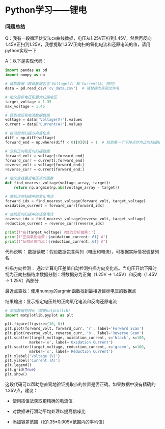 # Python学习——锂电
### 问题总结
Q：我有一段循环伏安法cv曲线数据，电压从1.25V正扫到1.45V，然后再反向1.45V正扫到1.25V，我想提取1.35V正向扫的氧化电流和还原电流的值，请用python实现一下

A：以下是实现代码：
```python
import pandas as pd
import numpy as np

# 读取数据（假设数据包含'Voltage(V)'和'Current(A)'两列）
data = pd.read_csv('cv_data.csv')  # 请替换为实际文件名

# 定义目标电压和最大扫描电压
target_voltage = 1.35
max_voltage = 1.45

# 获取电压和电流数据数组
voltage = data['Voltage(V)'].values
current = data['Current(A)'].values

# 自动检测扫描方向变化点
diff = np.diff(voltage)
forward_end = np.where(diff < 0)[0][0] + 1  # 找到第一个下降点作为正向扫描结束

# 分割正向和反向扫描数据
forward_volt = voltage[:forward_end]
forward_curr = current[:forward_end]
reverse_volt = voltage[forward_end:]
reverse_curr = current[forward_end:]

# 定义查找最近电压点的函数
def find_nearest_voltage(voltage_array, target):
    return np.argmin(np.abs(voltage_array - target))

# 查找正向扫描中的氧化电流
forward_idx = find_nearest_voltage(forward_volt, target_voltage)
oxidation_current = forward_curr[forward_idx]

# 查找反向扫描中的还原电流
reverse_idx = find_nearest_voltage(reverse_volt, target_voltage)
reduction_current = reverse_curr[reverse_idx]

print(f"在{target_voltage} V处的分析结果：")
print(f"正向氧化电流：{oxidation_current:.6f} A")
print(f"反向还原电流：{reduction_current:.6f} A")
```
代码说明：
数据读取：假设数据包含两列（电压和电流），可根据实际情况调整列名

扫描方向检测：
通过计算电压差值自动检测扫描方向变化点。当电压开始下降时视为正向扫描结束数据分割：将数据分为正向（1.25V → 1.45V）和反向（1.45V → 1.25V）两部分

最近点查找：使用numpy的argmin函数找到最接近目标电压的数据点

结果输出：显示指定电压处的正向氧化电流和反向还原电流

```python
# 添加数据可视化（需要matplotlib）
import matplotlib.pyplot as plt

plt.figure(figsize=(10, 6))
plt.plot(forward_volt, forward_curr, 'r', label='Forward Scan')
plt.plot(reverse_volt, reverse_curr, 'b', label='Reverse Scan')
plt.scatter(target_voltage, oxidation_current, c='black', s=100, 
           marker='o', label='Oxidation Current')
plt.scatter(target_voltage, reduction_current, c='green', s=100,
           marker='s', label='Reduction Current')
plt.xlabel('Voltage (V)')
plt.ylabel('Current (A)')
plt.legend()
plt.grid(True)
plt.show()
```
这段代码可以帮助您直观地验证提取点的位置是否正确。如果数据中没有精确的1.35V点，建议：

- 使用插值法获取更精确的电流值

- 对数据进行滑动平均处理以提高信噪比

- 添加容差范围（如1.35±0.005V范围内的平均值）

